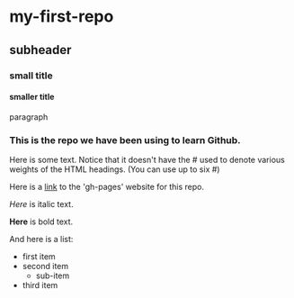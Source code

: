 # my-first-repo

## subheader

### small title

#### smaller title

paragraph

### This is the repo we have been using to learn Github. 

Here is some text. Notice that it doesn't have the # used to denote various weights of the HTML headings. (You can use up to six #)

Here is a [link](https://jmonardo.github.io/my-first-repo/) to the 'gh-pages' website for this repo.

*Here* is italic text.

**Here** is bold text.

And here is a list:
- first item
- second item
  - sub-item
- third item